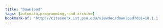 ```yaml
---
title: "Download"
tags: [automata,programming,read archive]
bookmark-of: "http://citeseerx.ist.psu.edu/viewdoc/download?doi=10.1.1.24.3698&rep=rep1&type=pdf"
---
```

